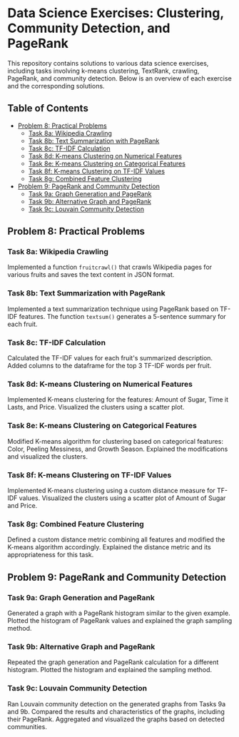# Data Science Exercises: Clustering, Community Detection, and PageRank

This repository contains solutions to various data science exercises, including tasks involving k-means clustering, TextRank, crawling, PageRank, and community detection. Below is an overview of each exercise and the corresponding solutions.

## Table of Contents

- [Problem 8: Practical Problems](#problem-8-practical-problems)
  - [Task 8a: Wikipedia Crawling](#task-8a-wikipedia-crawling)
  - [Task 8b: Text Summarization with PageRank](#task-8b-text-summarization-with-pagerank)
  - [Task 8c: TF-IDF Calculation](#task-8c-tf-idf-calculation)
  - [Task 8d: K-means Clustering on Numerical Features](#task-8d-k-means-clustering-on-numerical-features)
  - [Task 8e: K-means Clustering on Categorical Features](#task-8e-k-means-clustering-on-categorical-features)
  - [Task 8f: K-means Clustering on TF-IDF Values](#task-8f-k-means-clustering-on-tf-idf-values)
  - [Task 8g: Combined Feature Clustering](#task-8g-combined-feature-clustering)
- [Problem 9: PageRank and Community Detection](#problem-9-pagerank-and-community-detection)
  - [Task 9a: Graph Generation and PageRank](#task-9a-graph-generation-and-pagerank)
  - [Task 9b: Alternative Graph and PageRank](#task-9b-alternative-graph-and-pagerank)
  - [Task 9c: Louvain Community Detection](#task-9c-louvain-community-detection)

## Problem 8: Practical Problems

### Task 8a: Wikipedia Crawling

Implemented a function `fruitcrawl()` that crawls Wikipedia pages for various fruits and saves the text content in JSON format.

### Task 8b: Text Summarization with PageRank

Implemented a text summarization technique using PageRank based on TF-IDF features. The function `textsum()` generates a 5-sentence summary for each fruit.

### Task 8c: TF-IDF Calculation

Calculated the TF-IDF values for each fruit's summarized description. Added columns to the dataframe for the top 3 TF-IDF words per fruit.

### Task 8d: K-means Clustering on Numerical Features

Implemented K-means clustering for the features: Amount of Sugar, Time it Lasts, and Price. Visualized the clusters using a scatter plot.

### Task 8e: K-means Clustering on Categorical Features

Modified K-means algorithm for clustering based on categorical features: Color, Peeling Messiness, and Growth Season. Explained the modifications and visualized the clusters.

### Task 8f: K-means Clustering on TF-IDF Values

Implemented K-means clustering using a custom distance measure for TF-IDF values. Visualized the clusters using a scatter plot of Amount of Sugar and Price.

### Task 8g: Combined Feature Clustering

Defined a custom distance metric combining all features and modified the K-means algorithm accordingly. Explained the distance metric and its appropriateness for this task.

## Problem 9: PageRank and Community Detection

### Task 9a: Graph Generation and PageRank

Generated a graph with a PageRank histogram similar to the given example. Plotted the histogram of PageRank values and explained the graph sampling method.

### Task 9b: Alternative Graph and PageRank

Repeated the graph generation and PageRank calculation for a different histogram. Plotted the histogram and explained the sampling method.

### Task 9c: Louvain Community Detection

Ran Louvain community detection on the generated graphs from Tasks 9a and 9b. Compared the results and characteristics of the graphs, including their PageRank. Aggregated and visualized the graphs based on detected communities.

